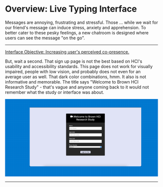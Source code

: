 # Overview: Live Typing Interface

Messages are annoying, frustrating and stressful. Those ... while we wait for our friend's message can induce stress, anxiety and apprehension. To better cater to these pesky feelings, a new chatroom is designed where users can see the message "on the go".

****

[Interface Objective: Increasing user's perceived co-presence.](http://chatatbrownhci.herokuapp.com)

But, wait a second. That sign up page is not the best based on HCI's usability and accessibility standards. This page does not work for visually impaired, people with low vision, and probably does not even for an average user as well. That dark color combinations, hmm. It also is not informative and memorable. The title says "Welcome to Brown HCI Research Study" - that's vague and anyone coming back to it would not remember what the study or interface was about.

![/Screenshot for Live Typing](images//livetypingss1.jpeg)

****
